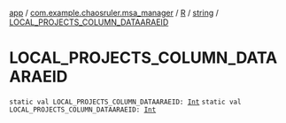 [app](../../../index.md) / [com.example.chaosruler.msa_manager](../../index.md) / [R](../index.md) / [string](index.md) / [LOCAL_PROJECTS_COLUMN_DATAARAEID](.)

# LOCAL_PROJECTS_COLUMN_DATAARAEID

`static val LOCAL_PROJECTS_COLUMN_DATAARAEID: `[`Int`](https://kotlinlang.org/api/latest/jvm/stdlib/kotlin/-int/index.html)
`static val LOCAL_PROJECTS_COLUMN_DATAARAEID: `[`Int`](https://kotlinlang.org/api/latest/jvm/stdlib/kotlin/-int/index.html)